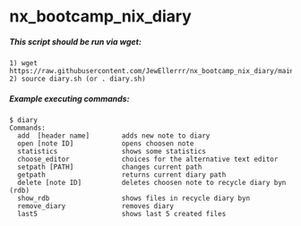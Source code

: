 # nx_bootcamp_nix_diary

##### This script should be run via wget:
```  
1) wget https://raw.githubusercontent.com/JewEllerrr/nx_bootcamp_nix_diary/main/diary.sh  
2) source diary.sh (or . diary.sh)
```
##### Example executing commands:
```  
$ diary
Commands:
  add  [header name]        adds new note to diary
  open [note ID]            opens choosen note
  statistics                shows some statistics 
  choose_editor             choices for the alternative text editor
  setpath [PATH]            changes current path
  getpath                   returns current diary path
  delete [note ID]          deletes choosen note to recycle diary byn (rdb)
  show_rdb                  shows files in recycle diary byn
  remove_diary              removes diary
  last5                     shows last 5 created files
  ```  
